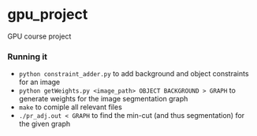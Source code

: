 # gpu_project
GPU course project


### Running it
* `python constraint_adder.py` to add background and object constraints for an image
* `python getWeights.py <image_path> OBJECT BACKGROUND > GRAPH` to generate weights for the image segmentation graph
* `make` to comiple all relevant files
* `./pr_adj.out < GRAPH` to find the min-cut (and thus segmentation) for the given graph
